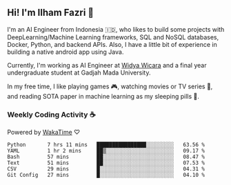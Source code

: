 ## Hi! I'm Ilham Fazri 👋

I'm an AI Engineer from Indonesia 🇮🇩, who likes to build some projects with DeepLearning/Machine Learning frameworks, SQL and NoSQL databases, Docker, Python, and backend APIs. Also, I have a little bit of experience in building a native android app using Java.

Currently, I'm working as AI Engineer at [Widya Wicara](https://widyawicara.com) and a final year undergraduate student at Gadjah Mada University. 

In my free time, I like playing games 🎮, watching movies or TV series 🍿, and reading SOTA paper in machine learning as my sleeping pills 💊. 

### Weekly Coding Activity ☕
Powered by [WakaTime](https://wakatime.com/) ♡
<!--START_SECTION:waka-->

```text
Python       7 hrs 11 mins   ████████████████░░░░░░░░░   63.56 %
YAML         1 hr 2 mins     ██▒░░░░░░░░░░░░░░░░░░░░░░   09.17 %
Bash         57 mins         ██░░░░░░░░░░░░░░░░░░░░░░░   08.47 %
Text         51 mins         ██░░░░░░░░░░░░░░░░░░░░░░░   07.53 %
CSV          29 mins         █░░░░░░░░░░░░░░░░░░░░░░░░   04.31 %
Git Config   27 mins         █░░░░░░░░░░░░░░░░░░░░░░░░   04.10 %
```

<!--END_SECTION:waka-->
